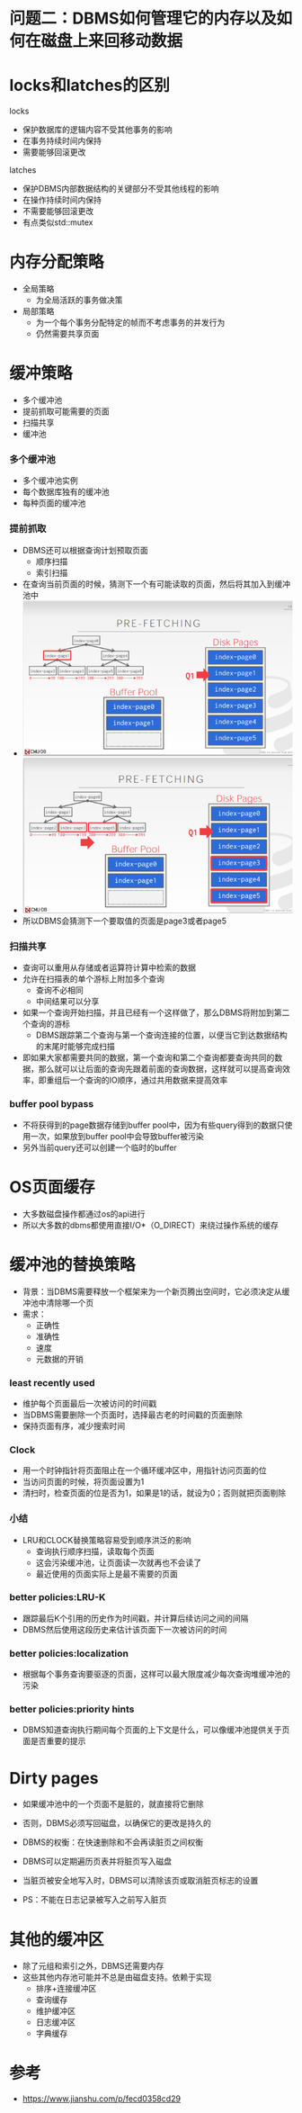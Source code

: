 # 问题二：DBMS如何管理它的内存以及如何在磁盘上来回移动数据





# locks和latches的区别

locks

- 保护数据库的逻辑内容不受其他事务的影响
- 在事务持续时间内保持
- 需要能够回滚更改



latches

- 保护DBMS内部数据结构的关键部分不受其他线程的影响
- 在操作持续时间内保持
- 不需要能够回滚更改
- 有点类似std::mutex





# 内存分配策略

- 全局策略
  - 为全局活跃的事务做决策
- 局部策略
  - 为一个每个事务分配特定的帧而不考虑事务的并发行为
  - 仍然需要共享页面





# 缓冲策略

- 多个缓冲池
- 提前抓取可能需要的页面
- 扫描共享
- 缓冲池





### 多个缓冲池

- 多个缓冲池实例
- 每个数据库独有的缓冲池
- 每种页面的缓冲池



### 提前抓取

- DBMS还可以根据查询计划预取页面
  - 顺序扫描
  - 索引扫描
- 在查询当前页面的时候，猜测下一个有可能读取的页面，然后将其加入到缓冲池中
- ![](image/pre-fetching_01.png)
- ![](image/pre-fetching_02.png)
- 所以DBMS会猜测下一个要取值的页面是page3或者page5





### 扫描共享

- 查询可以重用从存储或者运算符计算中检索的数据
- 允许在扫描表的单个游标上附加多个查询
  - 查询不必相同
  - 中间结果可以分享
- 如果一个查询开始扫描，并且已经有一个这样做了，那么DBMS将附加到第二个查询的游标
  - DBMS跟踪第二个查询与第一个查询连接的位置，以便当它到达数据结构的末尾时能够完成扫描
- 即如果大家都需要共同的数据，第一个查询和第二个查询都要查询共同的数据，那么就可以让后面的查询先跟着前面的查询数据，这样就可以提高查询效率，即重组后一个查询的IO顺序，通过共用数据来提高效率





### buffer pool bypass

- 不将获得到的page数据存储到buffer pool中，因为有些query得到的数据只使用一次，如果放到buffer pool中会导致buffer被污染
- 另外当前query还可以创建一个临时的buffer





# OS页面缓存

- 大多数磁盘操作都通过os的api进行
- 所以大多数的dbms都使用直接I/O*（O_DIRECT）来绕过操作系统的缓存





# 缓冲池的替换策略

- 背景：当DBMS需要释放一个框架来为一个新页腾出空间时，它必须决定从缓冲池中清除哪一个页
- 需求：
  - 正确性
  - 准确性
  - 速度
  - 元数据的开销





### least recently used

- 维护每个页面最后一次被访问的时间戳
- 当DBMS需要删除一个页面时，选择最古老的时间戳的页面删除
- 保持页面有序，减少搜索时间



### Clock

- 用一个时钟指针将页面阻止在一个循环缓冲区中，用指针访问页面的位
- 当访问页面的时候，将页面设置为1
- 清扫时，检查页面的位是否为1，如果是1的话，就设为0；否则就把页面剔除



### 小结

- LRU和CLOCK替换策略容易受到顺序洪泛的影响
  - 查询执行顺序扫描，读取每个页面
  - 这会污染缓冲池，让页面读一次就再也不会读了
  - 最近使用的页面实际上是最不需要的页面



### better policies:LRU-K

- 跟踪最后K个引用的历史作为时间戳，并计算后续访问之间的间隔
- DBMS然后使用这段历史来估计该页面下一次被访问的时间





### better policies:localization

- 根据每个事务查询要驱逐的页面，这样可以最大限度减少每次查询堆缓冲池的污染



### better policies:priority hints

- DBMS知道查询执行期间每个页面的上下文是什么，可以像缓冲池提供关于页面是否重要的提示



# Dirty pages

- 如果缓冲池中的一个页面不是脏的，就直接将它删除
- 否则，DBMS必须写回磁盘，以确保它的更改是持久的
- DBMS的权衡：在快速删除和不会再读脏页之间权衡



- DBMS可以定期遍历页表并将脏页写入磁盘
- 当脏页被安全地写入时，DBMS可以清除该页或取消脏页标志的设置
- PS：不能在日志记录被写入之前写入脏页





# 其他的缓冲区

- 除了元组和索引之外，DBMS还需要内存
- 这些其他内存池可能并不总是由磁盘支持。依赖于实现
  - 排序+连接缓冲区
  - 查询缓存
  - 维护缓冲区
  - 日志缓冲区
  - 字典缓存





# 参考

- https://www.jianshu.com/p/fecd0358cd29
